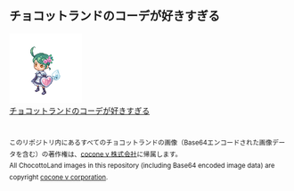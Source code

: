 ## チョコットランドのコーデが好きすぎる
<img src="/images/character/hapinesuwanpi.webp" width="130px" alt="ハピネスワンピ"><br>
[チョコットランドのコーデが好きすぎる](https://chocolandian.github.io/)<br>
<br>
<br>
<sub>このリポジトリ内にあるすべてのチョコットランドの画像（Base64エンコードされた画像データを含む）の著作権は、[cocone v 株式会社](https://coconev.co.jp/)に帰属します。</sub><br>
<sub>All ChocottoLand images in this repository (including Base64 encoded image data) are copyright [cocone v corporation](https://coconev.co.jp/).</sub>
